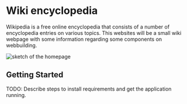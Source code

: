 # Wiki encyclopedia
Wikipedia is a free online encyclopedia that consists of a number of encyclopedia entries on various topics.
This websites will be a small wiki webpage with some information regarding some components on webbuilding.  

![sketch of the homepage](/project_wiki/image1.jpg) 

## Getting Started

TODO: Describe steps to install requirements and get the application running.
